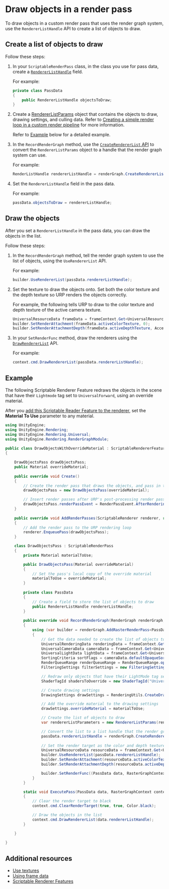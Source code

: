 # Draw objects in a render pass

To draw objects in a custom render pass that uses the render graph system, use the `RendererListHandle` API to create a list of objects to draw.

## Create a list of objects to draw

Follow these steps:

1. In your `ScriptableRenderPass` class, in the class you use for pass data, create a [`RendererListHandle`](https://docs.unity3d.com/Packages/com.unity.render-pipelines.core@17.0/api/UnityEngine.Rendering.RenderGraphModule.RendererListHandle.html) field.

    For example:

    ```csharp
    private class PassData
    {
        public RendererListHandle objectsToDraw;
    }
    ```

2. Create a [RendererListParams](https://docs.unity3d.com/ScriptReference/Rendering.RendererListParams.html) object that contains the objects to draw, drawing settings, and culling data. Refer to [Creating a simple render loop in a custom render pipeline](https://docs.unity3d.com/Manual/srp-creating-simple-render-loop.html) for more information.

    Refer to [Example](#example) below for a detailed example.

3. In the `RecordRenderGraph` method, use the [`CreateRendererList` API](https://docs.unity3d.com/ScriptReference/Rendering.ScriptableRenderContext.CreateRendererList.html) to convert the `RendererListParams` object to a handle that the render graph system can use.

    For example:

    ```csharp
    RenderListHandle rendererListHandle = renderGraph.CreateRendererList(rendererListParameters);
    ```

4. Set the `RendererListHandle` field in the pass data.

    For example:

    ```csharp
    passData.objectsToDraw = rendererListHandle;
    ```

## Draw the objects

After you set a `RendererListHandle` in the pass data, you can draw the objects in the list.

Follow these steps:

1. In the `RecordRenderGraph` method, tell the render graph system to use the list of objects, using the `UseRendererList` API.

    For example:

    ```csharp
    builder.UseRendererList(passData.rendererListHandle);
    ```

2. Set the texture to draw the objects onto. Set both the color texture and the depth texture so URP renders the objects correctly.

    For example, the following tells URP to draw to the color texture and depth texture of the active camera texture.

    ```csharp
    UniversalResourceData frameData = frameContext.Get<UniversalResourceData>();
    builder.SetRenderAttachment(frameData.activeColorTexture, 0);
    builder.SetRenderAttachmentDepth(frameData.activeDepthTexture, AccessFlags.Write);
    ```

3. In your `SetRenderFunc` method, draw the renderers using the [`DrawRendererList`](https://docs.unity3d.com/ScriptReference/Rendering.CommandBuffer.DrawRendererList.html) API.
    
    For example:

    ```csharp
    context.cmd.DrawRendererList(passData.rendererListHandle);
    ```

## Example

The following Scriptable Renderer Feature redraws the objects in the scene that have their `Lightmode` tag set to `UniversalForward`, using an override material.

After you [add this Scriptable Reader Feature to the renderer](renderer-features/scriptable-renderer-features/inject-a-pass-using-a-scriptable-renderer-feature.md), set the **Material To Use** parameter to any material.

```csharp
using UnityEngine;
using UnityEngine.Rendering;
using UnityEngine.Rendering.Universal;
using UnityEngine.Rendering.RenderGraphModule;
 
public class DrawObjectsWithOverrideMaterial : ScriptableRendererFeature
{

    DrawObjectsPass drawObjectsPass;
    public Material overrideMaterial;
 
    public override void Create()
    {
        // Create the render pass that draws the objects, and pass in the override material
        drawObjectsPass = new DrawObjectsPass(overrideMaterial);

        // Insert render passes after URP's post-processing render pass
        drawObjectsPass.renderPassEvent = RenderPassEvent.AfterRenderingPostProcessing;
    }
 
    public override void AddRenderPasses(ScriptableRenderer renderer, ref RenderingData renderingData)
    {
        // Add the render pass to the URP rendering loop
        renderer.EnqueuePass(drawObjectsPass);
    }

    class DrawObjectsPass : ScriptableRenderPass
    {
        private Material materialToUse;

        public DrawObjectsPass(Material overrideMaterial)
        {
            // Set the pass's local copy of the override material 
            materialToUse = overrideMaterial;
        }
       
        private class PassData
        {
            // Create a field to store the list of objects to draw
            public RendererListHandle rendererListHandle;
        }
 
        public override void RecordRenderGraph(RenderGraph renderGraph, ContextContainer frameContext)
        {
            using (var builder = renderGraph.AddRasterRenderPass<PassData>("Redraw objects", out var passData))
            {
                // Get the data needed to create the list of objects to draw
                UniversalRenderingData renderingData = frameContext.Get<UniversalRenderingData>();
                UniversalCameraData cameraData = frameContext.Get<UniversalCameraData>();
                UniversalLightData lightData = frameContext.Get<UniversalLightData>();
                SortingCriteria sortFlags = cameraData.defaultOpaqueSortFlags;
                RenderQueueRange renderQueueRange = RenderQueueRange.opaque;
                FilteringSettings filterSettings = new FilteringSettings(renderQueueRange, ~0);

                // Redraw only objects that have their LightMode tag set to UniversalForward 
                ShaderTagId shadersToOverride = new ShaderTagId("UniversalForward");

                // Create drawing settings
                DrawingSettings drawSettings = RenderingUtils.CreateDrawingSettings(shadersToOverride, renderingData, cameraData, lightData, sortFlags);

                // Add the override material to the drawing settings
                drawSettings.overrideMaterial = materialToUse;

                // Create the list of objects to draw
                var rendererListParameters = new RendererListParams(renderingData.cullResults, drawSettings, filterSettings);

                // Convert the list to a list handle that the render graph system can use
                passData.rendererListHandle = renderGraph.CreateRendererList(rendererListParameters);
                
                // Set the render target as the color and depth textures of the active camera texture
                UniversalResourceData resourceData = frameContext.Get<UniversalResourceData>();
                builder.UseRendererList(passData.rendererListHandle);
                builder.SetRenderAttachment(resourceData.activeColorTexture, 0);
                builder.SetRenderAttachmentDepth(resourceData.activeDepthTexture, AccessFlags.Write);

                builder.SetRenderFunc((PassData data, RasterGraphContext context) => ExecutePass(data, context));
            }
        }

        static void ExecutePass(PassData data, RasterGraphContext context)
        {
            // Clear the render target to black
            context.cmd.ClearRenderTarget(true, true, Color.black);

            // Draw the objects in the list
            context.cmd.DrawRendererList(data.rendererListHandle);
        }

    }
 
}
```

## Additional resources

- [Use textures](working-with-textures.md)
- [Using frame data](accessing-frame-data.md)
- [Scriptable Renderer Features](renderer-features/scriptable-renderer-features/scriptable-renderer-features-landing.md)
